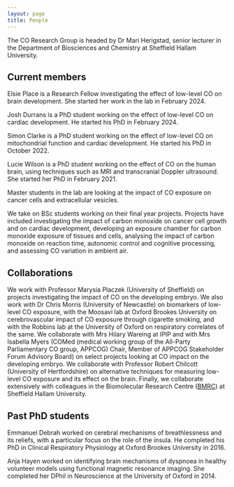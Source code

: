```yaml
---
layout: page
title: People
---
```

The CO Research Group is headed by Dr Mari Herigstad, senior lecturer in the Department of Biosciences and Chemistry at Sheffield Hallam University. 

## Current members
Elsie Place is a Research Fellow investigating the effect of low-level CO on brain development. She started her work in the lab in February 2024.

Josh Durrans is a PhD student working on the effect of low-level CO on cardiac development. He started his PhD in February 2024.

Simon Clarke is a PhD student working on the effect of low-level CO on mitochondrial function and cardiac development. He started his PhD in October 2022.

Lucie Wilson is a PhD student working on the effect of CO on the human brain, using techniques such as MRI and transcranial Doppler ultrasound. She started her PhD in February 2021. 

Master students in the lab are looking at the impact of CO exposure on cancer cells and extracellular vesicles. 

We take on BSc students working on their final year projects. Projects have included investigating the impact of carbon monoxide on cancer cell growth and on cardiac development, developing an exposure chamber for carbon monoxide exposure of tissues and cells, analysing the impact of carbon monoxide on reaction time, autonomic control and cognitive processing, and assessing CO variation in ambient air.

## Collaborations
We work with Professor Marysia Placzek (University of Sheffield) on projects investigating the impact of CO on the developing embryo. We also work with Dr Chris Morris (University of Newcastle) on biomarkers of low-level CO exposure, with the Moosavi lab at Oxford Brookes University on cerebrovascular impact of CO exposure through cigarette smoking, and with the Robbins lab at the University of Oxford on respiratory correlates of the same. We collaborate with Mrs Hilary Wareing at IPIP and with Mrs Isabella Myers (COMed (medical working group of the All-Party Parliamentary CO group, APPCOG) Chair, Member of APPCOG Stakeholder Forum Advisory Board) on select projects looking at CO impact on the developing embryo. We collaborate with Professor Robert Chilcott (University of Hertfordshire) on alternative techniques for measuring low-level CO exposure and its effect on the brain. Finally, we collaborate extensively with colleagues in the Biomolecular Research Centre (<a href="https://www.shu.ac.uk/research/specialisms/biomolecular-sciences-research-centre">BMRC</a>) at Sheffield Hallam University.

## Past PhD students
Emmanuel Debrah worked on cerebral mechanisms of breathlessness and its reliefs, with a particular focus on the role of the insula. He completed his PhD in Clinical Respiratory Physiology at Oxford Brookes University in 2016.

Anja Hayen worked on identifying brain mechanisms of dyspnoea in healthy volunteer models using functional magnetic resonance imaging. She completed her DPhil in Neuroscience at the University of Oxford in 2014.  


